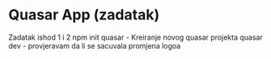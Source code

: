 # Quasar App (zadatak)

Zadatak ishod 1 i 2
npm init quasar  - Kreiranje novog quasar projekta
quasar dev - provjeravam da li se sacuvala promjena logoa

